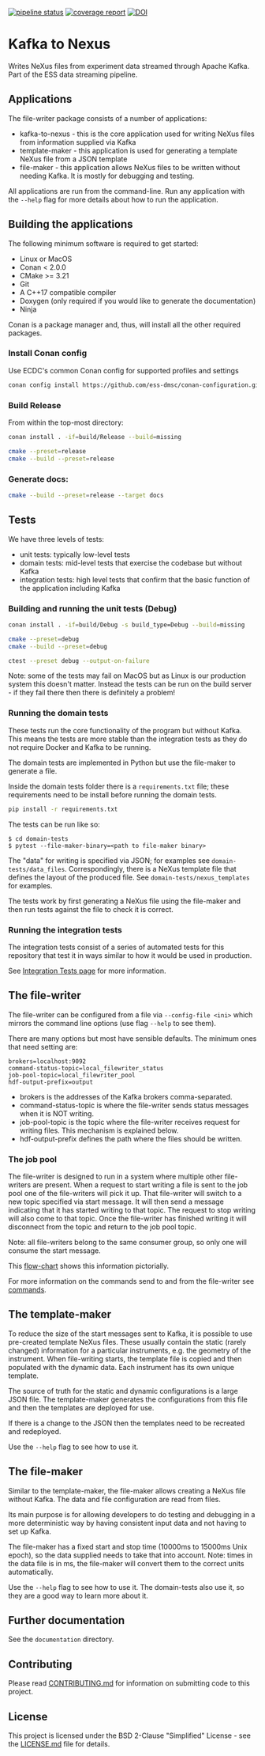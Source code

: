 [![pipeline status](https://gitlab.esss.lu.se/ecdc/ess-dmsc/kafka-to-nexus/badges/main/pipeline.svg)](https://gitlab.esss.lu.se/ecdc/ess-dmsc/kafka-to-nexus/-/commits/main)
[![coverage report](https://gitlab.esss.lu.se/ecdc/ess-dmsc/kafka-to-nexus/badges/main/coverage.svg)](https://gitlab.esss.lu.se/ecdc/ess-dmsc/kafka-to-nexus/-/commits/main)
[![DOI](https://zenodo.org/badge/81435658.svg)](https://zenodo.org/badge/latestdoi/81435658)


# Kafka to Nexus

Writes NeXus files from experiment data streamed through Apache Kafka.
Part of the ESS data streaming pipeline.

## Applications
The file-writer package consists of a number of applications:
- kafka-to-nexus - this is the core application used for writing NeXus files from information supplied via Kafka
- template-maker - this application is used for generating a template NeXus file from a JSON template
- file-maker - this application allows NeXus files to be written without needing Kafka. It is mostly for debugging and testing.

All applications are run from the command-line. Run any application with the `--help` flag for more details about how to run the application.

## Building the applications
The following minimum software is required to get started:

- Linux or MacOS
- Conan < 2.0.0
- CMake >= 3.21
- Git
- A C++17 compatible compiler
- Doxygen (only required if you would like to generate the documentation)
- Ninja

Conan is a package manager and, thus, will install all the other required packages.

### Install Conan config
Use ECDC's common Conan config for supported profiles and settings

```bash
conan config install https://github.com/ess-dmsc/conan-configuration.git
```

### Build Release
From within the top-most directory:

```bash
conan install . -if=build/Release --build=missing

cmake --preset=release
cmake --build --preset=release
```

### Generate docs:
```bash
cmake --build --preset=release --target docs
```

## Tests
We have three levels of tests:
- unit tests: typically low-level tests
- domain tests: mid-level tests that exercise the codebase but without Kafka
- integration tests: high level tests that confirm that the basic function of the application including Kafka

### Building and running the unit tests (Debug)

```bash
conan install . -if=build/Debug -s build_type=Debug --build=missing

cmake --preset=debug
cmake --build --preset=debug

ctest --preset debug --output-on-failure
```

Note: some of the tests may fail on MacOS but as Linux is our production system this doesn't matter.
Instead the tests can be run on the build server - if they fail there then there is definitely a problem!

### Running the domain tests
These tests run the core functionality of the program but without Kafka. This means the tests are more stable than the integration
tests as they do not require Docker and Kafka to be running.

The domain tests are implemented in Python but use the file-maker to generate a file.

Inside the domain tests folder there is a `requirements.txt` file; these requirements need to be install before running the domain tests.
```bash
pip install -r requirements.txt
```
The tests can be run like so:
```
$ cd domain-tests
$ pytest --file-maker-binary=<path to file-maker binary>
```
The "data" for writing is specified via JSON; for examples see `domain-tests/data_files`.
Correspondingly, there is a NeXus template file that defines the layout of the produced file.
See `domain-tests/nexus_templates` for examples.

The tests work by first generating a NeXus file using the file-maker and then run tests against the file to check it is correct.

### Running the integration tests
The integration tests consist of a series of automated tests for this repository that test it in ways similar to how it would
be used in production.

See [Integration Tests page](integration-tests/README.md) for more information.

## The file-writer
The file-writer can be configured from a file via `--config-file <ini>` which mirrors the command line options (use flag `--help` to see them).

There are many options but most have sensible defaults. The minimum ones that need setting are:
```
brokers=localhost:9092
command-status-topic=local_filewriter_status
job-pool-topic=local_filewriter_pool
hdf-output-prefix=output
```
- brokers is the addresses of the Kafka brokers comma-separated.
- command-status-topic is where the file-writer sends status messages when it is NOT writing.
- job-pool-topic is the topic where the file-writer receives request for writing files. This mechanism is explained below.
- hdf-output-prefix defines the path where the files should be written.

### The job pool
The file-writer is designed to run in a system where multiple other file-writers are present.
When a request to start writing a file is sent to the job pool one of the file-writers will pick it up.
That file-writer will switch to a new topic specified via start message. It will then send a message indicating that it has started
writing to that topic. The request to stop writing will also come to that topic.
Once the file-writer has finished writing it will disconnect from the topic and return to the job pool topic.

Note: all file-writers belong to the same consumer group, so only one will consume the start message.

This [flow-chart](documentation/file-writer-command-handler-state-machine.png) shows this information pictorially.

For more information on the commands send to and from the file-writer see [commands](documentation/commands.md).

## The template-maker
To reduce the size of the start messages sent to Kafka, it is possible to use pre-created template NeXus files.
These usually contain the static (rarely changed) information for a particular instruments, e.g. the geometry of the instrument.
When file-writing starts, the template file is copied and then populated with the dynamic data.
Each instrument has its own unique template.

The source of truth for the static and dynamic configurations is a large JSON file. The template-maker generates
the configurations from this file and then the templates are deployed for use.

If there is a change to the JSON then the templates need to be recreated and redeployed.

Use the `--help` flag to see how to use it.

## The file-maker
Similar to the template-maker, the file-maker allows creating a NeXus file without Kafka. The data and file configuration
are read from files.

Its main purpose is for allowing developers to do testing and debugging in a more deterministic way by having consistent
input data and not having to set up Kafka.

The file-maker has a fixed start and stop time (10000ms to 15000ms Unix epoch), so the data supplied needs to take that into account.
Note: times in the data file is in ms, the file-maker will convert them to the correct units automatically.

Use the `--help` flag to see how to use it. The domain-tests also use it, so they are a good way to learn more about it.

## Further documentation

See the `documentation` directory.

## Contributing

Please read [CONTRIBUTING.md](CONTRIBUTING.md) for information on submitting code to this project.

## License

This project is licensed under the BSD 2-Clause "Simplified" License - see the [LICENSE.md](LICENSE.md) file for details.
